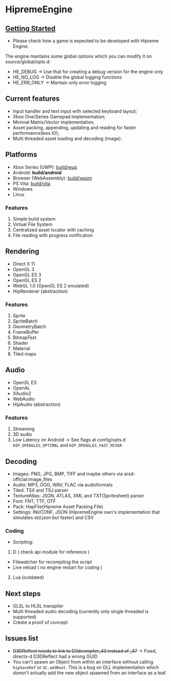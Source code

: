 # HipremeEngine

## [Getting Started](https://github.com/MrcSnm/HipremeEngine/wiki/Getting-Started)
- Please check how a game is expected to be developed with Hipreme Engine.

The engine mantains some global options which you can modify it on source/global/opts.d:
- HE_DEBUG    -> Use that for creating a debug version for the engine only
- HE_NO_LOG   -> Disable the global logging functions
- HE_ERR_ONLY -> Mantain only error logging




## Current features

- Input handler and text input with selected keyboard layout;
- Xbox One/Series Gamepad implementation;
- Minimal Matrix/Vector implementation;
- Asset packing, appending, updating and reading for faster performance(less IO);
- Multi threaded asset loading and decoding (image).

## Platforms

- Xbox Series (UWP): [build/wup](build/uwp/HipremeEngine/HipremeEngine)
- Android: **build/android**
- Browser (WebAssembly): [build/wasm](build/wasm)
- PS Vita: [build/vita](build/vita/hipreme_engine/)
- Windows
- Linux

### Features

1. Simple build system
2. Virtual File System
3. Centralized asset locator with caching
4. File reading with progress notification


## Rendering

- Direct X 11
- OpenGL 3
- OpenGL ES 3
- OpenGL ES 2
- WebGL 1.0 (OpenGL ES 2 emulated)
- HipRenderer (abstraction)
  
### Features

1. Sprite
2. SpriteBatch
3. GeometryBatch
4. FrameBuffer
5. BitmapText
7. Shader
8. Material
9. Tiled maps

## Audio

- OpenSL ES
- OpenAL
- XAudio2
- WebAudio
- HipAudio (abstraction)

### Features

1. Streaming
2. 3D audio
3. Low Latency on Android -> See flags at config/opts.d `HIP_OPENSLES_OPTIMAL` and `HIP_OPENSLES_FAST_MIXER`

## Decoding

- Images: PNG, JPG, BMP, TIFF and maybe others via arsd-official:image_files
- Audio: MP3, OGG, WAV, FLAC via audioformats
- Tiled: TSX and TSJ parser
- TextureAtlas: JSON, ATLAS, XML and TXT(Spritesheet) parser
- Font: FNT, TTF, OTF
- Pack: HapFile(Hipreme Asset Packing File)
- Settings: INI/CONF, JSON (HipremeEngine own's implementation that simulates std.json but faster) and CSV

### Coding

- Scripting:

1. D ( check api module for reference )
- Filewatcher for recompiling the script
- Live reload ( no engine restart for coding )

2. Lua (outdated)
  


## Next steps

- GLSL to HLSL transpiler
- Multi threaded audio decoding (currently only single threaded is supported)
- Create a proof of concept


## Issues list

- ~~D3DReflect needs to link to D3dcompiler_43 instead of _47~~ -> Fixed, directx-d D3DReflect had a wrong GUID
- You can't spawn an Object from within an interface without calling `hipSaveRef` or `GC.addRoot`. This is a bug
on DLL implementation which doesn't actually add the new object spawned from an interface as a leaf.